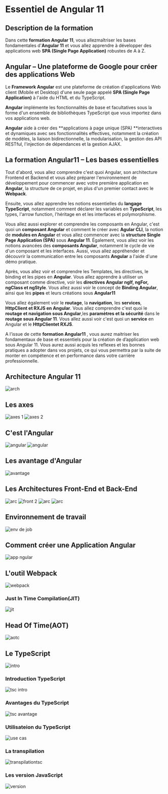 # Essentiel de Angular 11

## Description de la formation
Dans cette **formation Angular 11**, vous allezmaîtriser les bases fondamentales d'**Angular 11** et vous allez apprendre à développer des applications web **SPA (Single Page Application)** robustes de A à Z.

## Angular – Une plateforme de Google pour créer des applications Web

Le **Framework Angular** est une plateforme de création d'applications Web client (Mobile et Desktop) d'une seule page appelé **SPA (Single Page Application)** à l'aide du HTML et du TypeScript.

**Angular** implémente les fonctionnalités de base et facultatives sous la forme d'un ensemble de bibliothèques TypeScript que vous importez dans vos applications web.

**Angular** aide à créer des **applications à page unique (SPA) **interactives et dynamiques avec ses fonctionnalités effectives, notamment la création de modèles, la liaison bidirectionnelle, la modularisation, la gestion des API RESTful, l'injection de dépendances et la gestion AJAX.

## La formation Angular11 – Les bases essentielles
Tout d'abord, vous allez comprendre c'est quoi Angular, son architecture Frontend et Backend et vous allez préparer l'environnement de développement pour commencer avec votre première application en **Angular**, la structure de ce projet, en plus d'un premier contact avec le **Webpack**.

Ensuite, vous allez apprendre les notions essentielles du **langage TypeScript**, notamment comment déclarer les variables en **TypeScript**, les types, l'arrow function, l'héritage en et les interfaces et polymorphisme.

Vous allez aussi explorer et comprendre les composants en Angular, c'est quoi un **composant Angular** et comment le créer avec **Agular CLI**, la notion de **modules en Angular** et vous allez commencer avec la **structure Single Page Application (SPA)** sous **Angular 11**. Également, vous allez voir les notions avancées des **composants Angular**, notamment le cycle de vie d'un composant et les interfaces. Aussi, vous allez appréhender et découvrir la communication entre les composants **Angular** a l'aide d'une démo pratique.

Après, vous allez voir et comprendre les Templates, les directives, le binding et les pipes en **Angular**. Vous allez apprendre à utiliser un composant comme directive, voir les **directives Angular ngIf, ngFor, ngClass et ngStyle**. Vous allez aussi voir le concept de **Binding Angular**, ainsi que les **pipes** et leurs créations sous **Angular11**

Vous allez également voir le **routage**, la **navigation**, les **services**, **HttpClient et RXJS en Angular**. Vous allez comprendre c'est quoi le **routage et navigation sous Angular**,les **paramètres et la sécurité** dans le **routage sous Angular 11**. Vous allez aussi voir c'est quoi un **service** en Angular et le **HttpClientet RXJS**.

A l’issue de cette **formation Angular11** , vous aurez maitriser les fondamentaux de base et essentiels pour la création de d’application web sous Angular 11. Vous aurez aussi acquis les reflexes et les bonnes pratiques a adopter dans vos projets, ce qui vous permettra par la suite de monter en compétence et en performance dans votre carrière professionnelle.
## Architecture Angular 11
![arch](images/archi.png)
## Les axes
![axes 1](images/axes.png)
![axes 2](images/axes2.png)
## C'est l'Angular
![angular](images/angular2.png)
![angular](images/angular3.png)
## Les avantage d'Angular
![avantage](images/avantageangular.png)
## Les Architectures Front-End et Back-End
![arc](images/arcfront.png)
![front 2](images/arcfront2.png)
![arc](images/arcfront3.png)
![arc](images/arcfront4.png)

## Environnement de travail
![env de job](images/envt.png)
## Comment créer une Application Angular
![app ngular](images/app.png)
## L'outil Webpack
![webpack](images/webpack.png)
### Just In Time Compilation(JIT)
![jit](images/jitc.png)
## Head Of Time(AOT)
![aotc](images/aotc.png)
## Le TypeScript 
![intro](images/tsc.png)
### Introduction TypeScript
![tsc intro](images/introtsc.png)
### Avantages du TypeScript
![tsc avantage](images/avantagetsc.png)
### Utilisateion du TypeScript
![use cas](images/utilisationtsc.png)
### La transpilation
![transpilationtsc](images/transpilation.png)
### Les version JavaScript
![version](images/versionjs.png)

